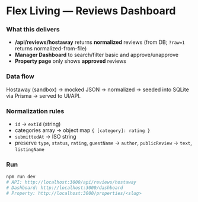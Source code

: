 # Flex Living — Reviews Dashboard
### What this delivers
- **/api/reviews/hostaway** returns **normalized** reviews (from DB; `?raw=1`
returns normalized-from-file)
- **Manager Dashboard** to search/filter basic and approve/unapprove
- **Property page** only shows **approved** reviews
### Data flow
Hostaway (sandbox) → mocked JSON → normalized → seeded into SQLite via Prisma →
served to UI/API.
### Normalization rules
- `id` → `extId` (string)
- categories array → object map `{ [category]: rating }`
- `submittedAt` → ISO string
- preserve `type`, `status`, `rating`, `guestName` → `author`, `publicReview` →
`text`, `listingName`
### Run
```bash
npm run dev
# API: http://localhost:3000/api/reviews/hostaway
# Dashboard: http://localhost:3000/dashboard
# Property: http://localhost:3000/properties/<slug>